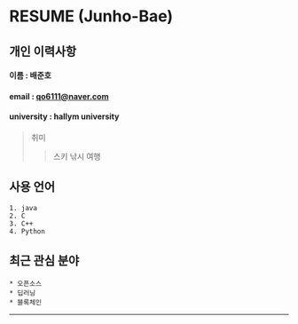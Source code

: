 # RESUME (Junho-Bae)

## 개인 이력사항

  #### 이름 : 배준호
  #### email : qo6111@naver.com
  #### university : hallym university

  > 취미
  >> 스키
  >> 낚시
  >> 여행
  
   ## 사용 언어
    1. java
    2. C
    3. C++
    4. Python
    
   ## 최근 관심 분야
    * 오픈소스
    * 딥러닝
    * 블록체인
   ***********************
